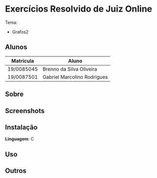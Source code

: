 # Exercícios Resolvido de Juiz Online

Tema:

- Grafos2

## Alunos

| Matrícula  | Aluno                       |
| ---------- | --------------------------- |
| 19/0085045 | Brenno da Silva Oliveira    |
| 19/0087501 | Gabriel Marcolino Rodrigues |

## Sobre

## Screenshots

## Instalação

**Linguagem**: C

## Uso

## Outros
